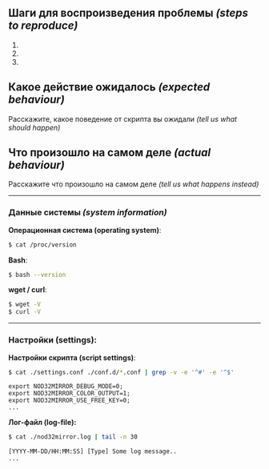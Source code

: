 ## Шаги для воспроизведения проблемы *(steps to reproduce)*
 1. 
 2. 
 3. 

## Какое действие ожидалось *(expected behaviour)*
Расскажите, какое поведение от скрипта вы ожидали *(tell us what should happen)*


## Что произошло на самом деле *(actual behaviour)*
Расскажите что произошло на самом деле *(tell us what happens instead)*

---------

### Данные системы *(system information)*
**Операционная система (operating system)**:
```bash
$ cat /proc/version
```

**Bash**:
```bash
$ bash --version
```

**wget / curl**:
```bash
$ wget -V
$ curl -V
```

---------

### Настройки (settings):
**Настройки скрипта (script settings)**:
```bash
$ cat ./settings.conf ./conf.d/*.conf | grep -v -e '^#' -e '^$'
```
```shell
export NOD32MIRROR_DEBUG_MODE=0;
export NOD32MIRROR_COLOR_OUTPUT=1;
export NOD32MIRROR_USE_FREE_KEY=0;
...
```

**Лог-файл (log-file):**
```bash
$ cat ./nod32mirror.log | tail -n 30
```
```log
[YYYY-MM-DD/HH:MM:SS] [Type] Some log message.. 
...
```
